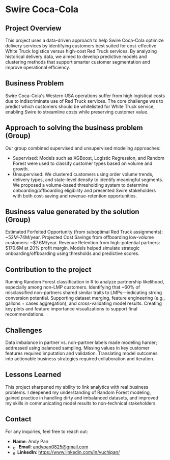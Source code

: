#  Swire Coca-Cola
## Project Overview
This project uses a data-driven approach to help Swire Coca-Cola optimize delivery services by identifying customers best suited for cost-effective White Truck logistics versus high-cost Red Truck services. By analyzing historical delivery data, we aimed to develop predictive models and clustering methods that support smarter customer segmentation and improve operational efficiency.

## Business Problem
Swire Coca-Cola's Western USA operations suffer from high logistical costs due to indiscriminate use of Red Truck services. The core challenge was to predict which customers should be whitelisted for White Truck service, enabling Swire to streamline costs while preserving customer value.

## Approach to solving the business problem (Group)
Our group combined supervised and unsupervised modeling approaches:
- Supervised: Models such as XGBoost, Logistic Regression, and Random Forest were used to classify customer types based on volume and growth.
- Unsupervised: We clustered customers using order volume trends, delivery types, and state-level density to identify meaningful segments.
We proposed a volume-based thresholding system to determine onboarding/offboarding eligibility and presented Swire stakeholders with both cost-saving and revenue-retention opportunities.

## Business value generated by the solution (Group)
Estimated Forfeited Opportunity (from suboptimal Red Truck assignments): ~$52M–$74M/year.
Projected Cost Savings from offboarding low-volume customers: ~$7.6M/year.
Revenue Retention from high-potential partners: $170.6M at 20% profit margin.
Models helped simulate strategic onboarding/offboarding using thresholds and predictive scores.

## Contribution to the project
Running Random Forest classification in R to analyze partnership likelihood, especially among non-LMP customers.
Identifying that ~60% of misclassified non-partners shared similar traits to LMPs—indicating strong conversion potential.
Supporting dataset merging, feature engineering (e.g., gallons + cases aggregation), and cross-validating model results.
Creating key plots and feature importance visualizations to support final recommendations.

## Challenges
Data imbalance in partner vs. non-partner labels made modeling harder; addressed using balanced sampling.
Missing values in key customer features required imputation and validation.
Translating model outcomes into actionable business strategies required collaboration and iteration.

## Lessons Learned
This project sharpened my ability to link analytics with real business problems. I deepened my understanding of Random Forest modeling, gained practice in handling dirty and imbalanced datasets, and improved my skills in communicating model results to non-technical stakeholders.

## Contact
For any inquiries, feel free to reach out:
- **Name**: Andy Pan
- <img src="https://github.com/user-attachments/assets/f93c176e-6343-4059-b163-708f9e07c329" alt="emoji" style="width: 1.3em; height: 1em; vertical-align: middle;">**Email**: andypan0825@gmail.com
- <img src="https://github.com/user-attachments/assets/5faf05be-d861-4325-852d-608701e5e025" alt="emoji" style="width: 1em; height: 1em; vertical-align: middle;">**LinkedIn**: https://www.linkedin.com/in/yuchipan/
